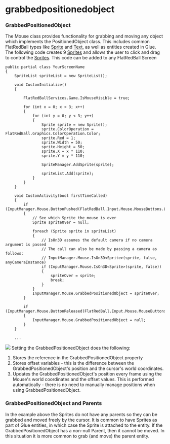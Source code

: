 # grabbedpositionedobject

### GrabbedPositionedObject

The Mouse class provides functionality for grabbing and moving any object which implements the PositionedObject class. This includes common FlatRedBall types like [Sprite](../../../../../frb/docs/index.php) and [Text,](../../../../../frb/docs/index.php) as well as entities created in Glue. The following code creates 9 [Sprites](../../../../../frb/docs/index.php) and allows the user to click and drag to control the [Sprites](../../../../../frb/docs/index.php). This code can be added to any FlatRedBall Screen

```lang:c#
public partial class YourScreenName
{
    SpriteList spriteList = new SpriteList();

    void CustomInitialize()
    {

        FlatRedBallServices.Game.IsMouseVisible = true;

        for (int x = 0; x < 3; x++)
        {
            for (int y = 0; y < 3; y++)
            {
                Sprite sprite = new Sprite();
                sprite.ColorOperation = FlatRedBall.Graphics.ColorOperation.Color;
                sprite.Red = 1;
                sprite.Width = 50;
                sprite.Height = 50;
                sprite.X = x * 110;
                sprite.Y = y * 110;

                SpriteManager.AddSprite(sprite);

                spriteList.Add(sprite);
            }
        }
    }

    void CustomActivity(bool firstTimeCalled)
    {
        if (InputManager.Mouse.ButtonPushed(FlatRedBall.Input.Mouse.MouseButtons.LeftButton))
        {
            // See which Sprite the mouse is over
            Sprite spriteOver = null;

            foreach (Sprite sprite in spriteList)
            {
                // IsOn3D assumes the default camera if no camera argument is passed
                // The call can also be made by passing a camera as follows:
                // InputManager.Mouse.IsOn3D<Sprite>(sprite, false, anyCameraInstance)
                if (InputManager.Mouse.IsOn3D<Sprite>(sprite, false))
                {
                    spriteOver = sprite;
                    break;
                }
            }
            InputManager.Mouse.GrabbedPositionedObject = spriteOver;
        }

        if (InputManager.Mouse.ButtonReleased(FlatRedBall.Input.Mouse.MouseButtons.LeftButton))
        {
            InputManager.Mouse.GrabbedPositionedObject = null;
        }
    }

    ...
```

[![](../../../../../media/2016-01-2019-04-06\_22-18-14.gif)](../../../../../media/2016-01-2019-04-06\_22-18-14.gif) Setting the GrabbedPositionedObject does the following:

1. Stores the reference in the GrabbedPositionedObject property
2. Stores offset variables - this is the difference between the GrabbedPositionedObject's position and the cursor's world coordinates.
3. Updates the GrabbedPositionedObject's position every frame using the Mouse's world coordinates and the offset values. This is performed automatically - there is no need to manually manage positions when using GrabbedPositionedObject.

### GrabbedPositionedObject and Parents

In the example above the Sprites do not have any parents so they can be grabbed and moved freely by the cursor. It is common to have Sprites as part of Glue entities, in which case the Sprite is attached to the entity. If the GrabbedPositionedObject has a non-null Parent, then it cannot be moved. In this situation it is more common to grab (and move) the parent entity. &#x20;
